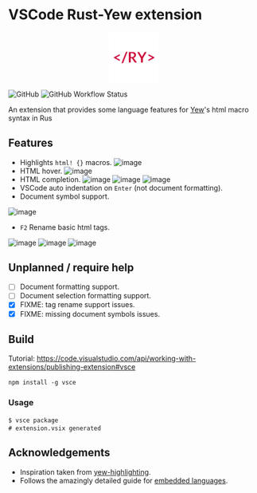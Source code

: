# VSCode Rust-Yew extension

<img
    style="display: block;margin: auto;width: 20%;"
    src="https://raw.githubusercontent.com/TechTheAwesome/code-yew-server/main/rustyew.png"
    alt="Pandora Logo">
</img>

![GitHub](https://img.shields.io/github/license/TechTheAwesome/code-yew-server?style=for-the-badge)
![GitHub Workflow Status](https://img.shields.io/github/actions/workflow/status/TechTheAwesome/code-yew-server/ci.yml?style=for-the-badge)

An extension that provides some language features for [Yew](https://yew.rs/)'s html macro syntax in Rus

## Features
- Highlights `html! {}` macros.
![image](https://user-images.githubusercontent.com/10691398/198873504-59467cb9-7844-431e-a7ef-770dd4e8756d.png)
- HTML hover.
![image](https://user-images.githubusercontent.com/10691398/198873526-d73a6532-af17-4c93-a1a9-68202c91d161.png)
- HTML completion.
![image](https://user-images.githubusercontent.com/10691398/198873561-ae8b3b52-7073-48ad-90e9-280cd63ad935.png)
![image](https://user-images.githubusercontent.com/10691398/198873618-5f8be6d8-61a9-4344-8aea-a3fda82b920c.png)
![image](https://user-images.githubusercontent.com/10691398/198873632-b6163841-897d-4685-b21d-ace0656d0940.png)
- VSCode auto indentation on `Enter` (not document formatting).
- Document symbol support.

![image](https://user-images.githubusercontent.com/10691398/198873897-ae0567ea-beab-4f79-b90d-7814ac1e2559.png)

- `F2` Rename basic html tags. 

![image](https://user-images.githubusercontent.com/10691398/202401406-9980c5d8-2814-40fa-a22f-c1d9bc9ec5e3.png)
![image](https://user-images.githubusercontent.com/10691398/202403605-81ba2cf1-73de-4502-b42f-5cf45b26add0.png)
![image](https://user-images.githubusercontent.com/10691398/202403648-13392a6f-fa56-4acc-bd58-79e7a9d02698.png)


## Unplanned / require help
- [ ] Document formatting support.
- [ ] Document selection formatting support.
- [x] FIXME: tag rename support issues.
- [x] FIXME: missing document symbols issues.
## Build
Tutorial: https://code.visualstudio.com/api/working-with-extensions/publishing-extension#vsce
```
npm install -g vsce
```
### Usage
```console
$ vsce package
# extension.vsix generated
```
## Acknowledgements
- Inspiration taken from [yew-highlighting](https://github.com/Alexandre-Borghi/yew-highlighting). 
- Follows the amazingly detailed guide for [embedded languages](https://code.visualstudio.com/api/language-extensions/embedded-languages).
